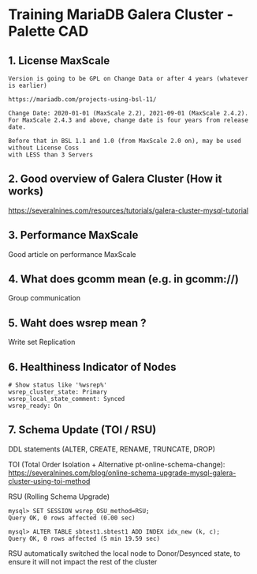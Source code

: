 # Training MariaDB  Galera Cluster - Palette CAD 

## 1. License MaxScale 

```
Version is going to be GPL on Change Data or after 4 years (whatever is earlier) 

https://mariadb.com/projects-using-bsl-11/

Change Date: 2020-01-01 (MaxScale 2.2), 2021-09-01 (MaxScale 2.4.2). For MaxScale 2.4.3 and above, change date is four years from release date.

Before that in BSL 1.1 and 1.0 (from MaxScale 2.0 on), may be used without License Coss
with LESS than 3 Servers 
```

## 2. Good overview of Galera Cluster (How it works) ##

https://severalnines.com/resources/tutorials/galera-cluster-mysql-tutorial

## 3. Performance MaxScale 

Good article on performance MaxScale 

## 4. What does gcomm mean (e.g. in gcomm://) 

Group communication 

## 5. Waht does wsrep mean ? 

Write set Replication 

## 6. Healthiness Indicator of Nodes 

```
# Show status like '%wsrep%'
wsrep_cluster_state: Primary
wsrep_local_state_comment: Synced
wsrep_ready: On
```

## 7. Schema Update (TOI / RSU) 

DDL statements (ALTER, CREATE, RENAME, TRUNCATE, DROP)

TOI (Total Order Isolation + Alternative pt-online-schema-change):
https://severalnines.com/blog/online-schema-upgrade-mysql-galera-cluster-using-toi-method

RSU (Rolling Schema Upgrade) 
```
mysql> SET SESSION wsrep_OSU_method=RSU;
Query OK, 0 rows affected (0.00 sec)

mysql> ALTER TABLE sbtest1.sbtest1 ADD INDEX idx_new (k, c); 
Query OK, 0 rows affected (5 min 19.59 sec)
```

RSU automatically switched the local node to Donor/Desynced state, to ensure it will not impact
the rest of the cluster


